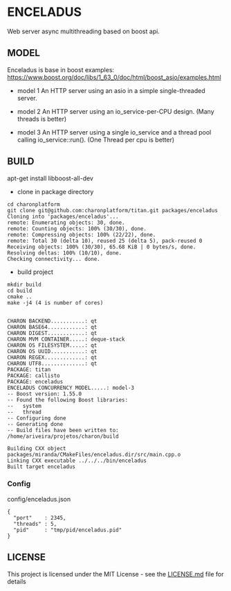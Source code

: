 # ENCELADUS

Web server async multithreading based on boost api.

## MODEL
Enceladus is base in boost examples: https://www.boost.org/doc/libs/1_63_0/doc/html/boost_asio/examples.html

- model 1 
An HTTP server using an asio in a simple single-threaded server.

- model 2
An HTTP server using an io_service-per-CPU design. (Many threads is better)

- model 3
An HTTP server using a single io_service and a thread pool calling io_service::run(). (One Thread per cpu is better)

## BUILD

apt-get install libboost-all-dev

- clone in package directory
```
cd charonplatform
git clone git@github.com:charonplatform/titan.git packages/enceladus
Cloning into 'packages/enceladus'...
remote: Enumerating objects: 30, done.
remote: Counting objects: 100% (30/30), done.
remote: Compressing objects: 100% (22/22), done.
remote: Total 30 (delta 10), reused 25 (delta 5), pack-reused 0
Receiving objects: 100% (30/30), 65.68 KiB | 0 bytes/s, done.
Resolving deltas: 100% (10/10), done.
Checking connectivity... done.
```

- build  project

```
mkdir build
cd build
cmake ..
make -j4 (4 is number of cores)


CHARON BACKEND...........: qt
CHARON BASE64............: qt
CHARON DIGEST............: qt
CHARON MVM CONTAINER.....: deque-stack
CHARON OS FILESYSTEM.....: qt
CHARON OS UUID...........: qt
CHARON REGEX.............: qt
CHARON UTF8..............: qt
PACKAGE: titan
PACKAGE: callisto
PACKAGE: enceladus
ENCELADUS CONCURRENCY MODEL.....: model-3
-- Boost version: 1.55.0
-- Found the following Boost libraries:
--   system
--   thread
-- Configuring done
-- Generating done
-- Build files have been written to: /home/ariveira/projetos/charon/build

Building CXX object packages/miranda/CMakeFiles/enceladus.dir/src/main.cpp.o
Linking CXX executable ../../../bin/enceladus
Built target enceladus

```

### Config
config/enceladus.json

```
{
  "port"    : 2345,
  "threads" : 5,
  "pid"     : "tmp/pid/enceladus.pid"
}

```

## LICENSE
This project is licensed under the MIT License - see the [LICENSE.md](LICENSE.md) file for details

